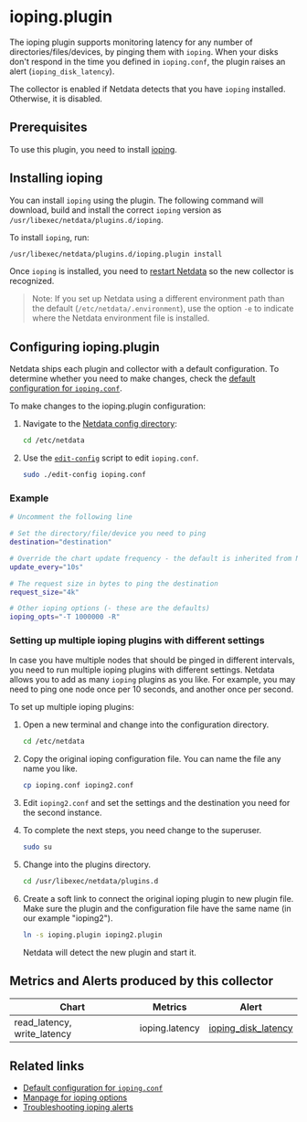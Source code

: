 <!--
title: "ioping.plugin"
custom_edit_url: https://github.com/netdata/netdata/edit/master/collectors/ioping.plugin/README.md
description: "Netdata's ioping plugin allows you to measure your disk latency."
-->

# ioping.plugin

The ioping plugin supports monitoring latency for any number of directories/files/devices, by pinging them with `ioping`.
When your disks don't respond in the time you defined in `ioping.conf`, the plugin raises an alert (`ioping_disk_latency`).

The collector is enabled if Netdata detects that you have `ioping` installed. Otherwise, it is disabled. 

## Prerequisites

To use this plugin, you need to install [ioping](https://github.com/koct9i/ioping#ioping).

## Installing ioping

You can install `ioping` using the plugin.
The following command will download, build and install the correct `ioping` version as `/usr/libexec/netdata/plugins.d/ioping`.

To install `ioping`, run:

   ```sh
   /usr/libexec/netdata/plugins.d/ioping.plugin install
   ```
   Once `ioping` is installed, you need to [restart Netdata](https://learn.netdata.cloud/docs/configure/start-stop-restart) so the new collector is recognized. 

> Note: If you set up Netdata using a different environment path than the default (`/etc/netdata/.environment`), use the option `-e` to indicate where the Netdata environment file is installed.

## Configuring ioping.plugin

Netdata ships each plugin and collector with a default configuration. To determine whether you need to make changes, check the [default configuration for `ioping.conf`](https://raw.githubusercontent.com/netdata/netdata/master/health/health.d/ioping.conf).

To make changes to the ioping.plugin configuration: 

1. Navigate to the [Netdata config directory](/docs/configure/nodes#the-netdata-config-directory):

   ```bash
   cd /etc/netdata
   ``` 

2. Use the [`edit-config`](/docs/configure/nodes#use-edit-config-to-edit-configuration-files) script to edit `ioping.conf`.

   ```bash
   sudo ./edit-config ioping.conf
   ```
 ### Example

```sh
# Uncomment the following line

# Set the directory/file/device you need to ping
destination="destination"

# Override the chart update frequency - the default is inherited from Netdata
update_every="10s"

# The request size in bytes to ping the destination
request_size="4k"

# Other ioping options (- these are the defaults)
ioping_opts="-T 1000000 -R"
```

### Setting up multiple ioping plugins with different settings

In case you have multiple nodes that should be pinged in different intervals, you need to run multiple ioping plugins with different settings.
Netdata allows you to add as many `ioping` plugins as you like.
For example, you may need to ping one node once per 10 seconds, and another once per second.

To set up multiple ioping plugins:

1. Open a new terminal and change into the configuration directory.

   ```bash
   cd /etc/netdata
   ```

2. Copy the original ioping configuration file. You can name the file any name you like.

   ```bash
   cp ioping.conf ioping2.conf
   ```

3. Edit `ioping2.conf` and set the settings and the destination you need for the second instance.

4. To complete the next steps, you need change to the superuser.

   ```bash
   sudo su
   ```

5. Change into the plugins directory.

   ```bash
   cd /usr/libexec/netdata/plugins.d
   ```

6. Create a soft link to connect the original ioping plugin to new plugin file. Make sure the plugin and the configuration file have the same name (in our example "ioping2").

   ```bash
   ln -s ioping.plugin ioping2.plugin
   ```

   Netdata will detect the new plugin and start it.

## Metrics and Alerts produced by this collector

| Chart  | Metrics        | Alert                                                                             |
| ------ | -------------- | --------------------------------------------------------------------------------- |
| read_latency, write_latency | ioping.latency | [ioping_disk_latency](https://community.netdata.cloud/t/ioping-disk-latency/2120) |

## Related links

- [Default configuration for `ioping.conf`](https://raw.githubusercontent.com/netdata/netdata/master/health/health.d/ioping.conf)
- [Manpage for ioping options](https://www.systutorials.com/docs/linux/man/1-ioping/#lbAE)
- [Troubleshooting ioping alerts](https://community.netdata.cloud/t/ioping-disk-latency/2120)
